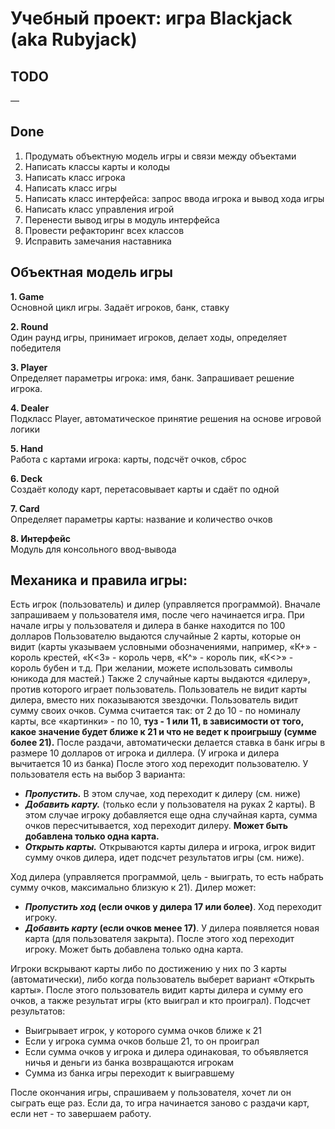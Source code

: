 # Учебный проект: игра Blackjack (aka Rubyjack)

## TODO
—

## Done
1. Продумать объектную модель игры и связи между объектами
1. Написать классы карты и колоды
1. Написать класс игрока
1. Написать класс игры
1. Написать класс интерфейса: запрос ввода игрока и вывод хода игры
1. Написать класс управления игрой
1. Перенести вывод игры в модуль интерфейса
1. Провести рефакторинг всех классов
1. Исправить замечания наставника

## Объектная модель игры
__1. Game__<br/>
  Основной цикл игры. Задаёт игроков, банк, ставку

__2. Round__<br/>
  Один раунд игры, принимает игроков, делает ходы, определяет победителя

__3. Player__<br/>
  Определяет параметры игрока: имя, банк. Запрашивает решение игрока.

__4. Dealer__<br/>
  Подкласс Player, автоматическое принятие решения на основе игровой логики

__5. Hand__<br/>
  Работа с картами игрока: карты, подсчёт очков, сброс

__6. Deck__<br/>
  Создаёт колоду карт, перетасовывает карты и сдаёт по одной

__7. Card__<br/>
  Определяет параметры карты: название и количество очков

__8. Интерфейс__<br/>
  Модуль для консольного ввод-вывода

## Механика и правила игры:

Есть игрок (пользователь) и дилер (управляется программой).
Вначале запрашиваем у пользователя имя, после чего начинается игра.
При начале игры у пользователя и дилера в банке находится по 100 долларов
Пользователю выдаются случайные 2 карты, которые он видит (карты указываем условными обозначениями, например, «К+» - король крестей, «К<3» - король черв, «К^» - король пик, «К<>» - король бубен и т.д. При желании, можете использовать символы юникода для мастей.)
Также 2 случайные карты выдаются «дилеру», против которого играет пользователь. Пользователь не видит карты дилера, вместо них показываются звездочки.
Пользователь видит сумму своих очков. Сумма считается так: от 2 до 10 - по номиналу карты, все «картинки» - по 10, **туз - 1 или 11, в зависимости от того, какое значение будет ближе к 21 и что не ведет к проигрышу (сумме более 21).**
После раздачи, автоматически делается ставка в банк игры в размере 10 долларов от игрока и диллера. (У игрока и дилера вычитается 10 из банка)
После этого ход переходит пользователю. У пользователя есть на выбор 3 варианта:
- __*Пропустить.*__ В этом случае, ход переходит к дилеру (см. ниже)
- __*Добавить карту.*__ (только если у пользователя на руках 2 карты). В этом случае игроку добавляется еще одна случайная карта, сумма очков пересчитывается, ход переходит дилеру. **Может быть добавлена только одна карта.**
- __*Открыть карты.*__ Открываются карты дилера и игрока, игрок видит сумму очков дилера, идет подсчет результатов игры (см. ниже).

Ход дилера (управляется программой, цель - выиграть, то есть набрать сумму очков, максимально близкую к 21). Дилер может:
- __*Пропустить ход* (если очков у дилера 17 или более)__. Ход переходит игроку.
- __*Добавить карту* (если очков менее 17)__. У дилера появляется новая карта (для пользователя закрыта). После этого ход переходит игроку. Может быть добавлена только одна карта.

Игроки вскрывают карты либо по достижению у них по 3 карты (автоматически), либо когда пользователь выберет вариант «Открыть карты». После этого пользователь видит карты дилера и сумму его очков, а также результат игры (кто выиграл и кто проиграл).
Подсчет результатов:

- Выигрывает игрок, у которого сумма очков ближе к 21
- Если у игрока сумма очков больше 21, то он проиграл
- Если сумма очков у игрока и дилера одинаковая, то объявляется ничья и деньги из банка возвращаются игрокам
- Сумма из банка игры переходит к выигравшему

После окончания игры, спрашиваем у пользователя, хочет ли он сыграть еще раз. Если да, то игра начинается заново с раздачи карт, если нет - то завершаем работу.
